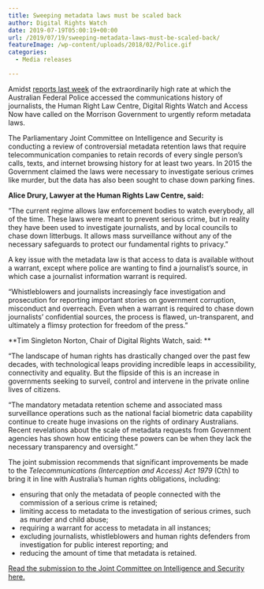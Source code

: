 ```yaml
---
title: Sweeping metadata laws must be scaled back
author: Digital Rights Watch
date: 2019-07-19T05:00:19+00:00
url: /2019/07/19/sweeping-metadata-laws-must-be-scaled-back/
featureImage: /wp-content/uploads/2018/02/Police.gif
categories:
  - Media releases

---
```

Amidst [reports last week][1] of the extraordinarily high rate at which the Australian Federal Police accessed the communications history of journalists, the Human Right Law Centre, Digital Rights Watch and Access Now have called on the Morrison Government to urgently reform metadata laws.

The Parliamentary Joint Committee on Intelligence and Security is conducting a review of controversial metadata retention laws that require telecommunication companies to retain records of every single person’s calls, texts, and internet browsing history for at least two years. In 2015 the Government claimed the laws were necessary to investigate serious crimes like murder, but the data has also been sought to chase down parking fines.

**Alice Drury, Lawyer at the Human Rights Law Centre, said:** 

“The current regime allows law enforcement bodies to watch everybody, all of the time. These laws were meant to prevent serious crime, but in reality they have been used to investigate journalists, and by local councils to chase down litterbugs. It allows mass surveillance without any of the necessary safeguards to protect our fundamental rights to privacy.”

A key issue with the metadata law is that access to data is available without a warrant, except where police are wanting to find a journalist’s source, in which case a journalist information warrant is required.

“Whistleblowers and journalists increasingly face investigation and prosecution for reporting important stories on government corruption, misconduct and overreach. Even when a warrant is required to chase down journalists’ confidential sources, the process is flawed, un-transparent, and ultimately a flimsy protection for freedom of the press.”

**Tim Singleton Norton, Chair of Digital Rights Watch, said: ** 

“The landscape of human rights has drastically changed over the past few decades, with technological leaps providing incredible leaps in accessibility, connectivity and equality. But the flipside of this is an increase in governments seeking to surveil, control and intervene in the private online lives of citizens.

“The mandatory metadata retention scheme and associated mass surveillance operations such as the national facial biometric data capability continue to create huge invasions on the rights of ordinary Australians. Recent revelations about the scale of metadata requests from Government agencies has shown how enticing these powers can be when they lack the necessary transparency and oversight.”

The joint submission recommends that significant improvements be made to the _Telecommunications (Interception and Access) Act 1979_ (Cth) to bring it in line with Australia’s human rights obligations, including:

  * ensuring that only the metadata of people connected with the commission of a serious crime is retained;
  * limiting access to metadata to the investigation of serious crimes, such as murder and child abuse;
  * requiring a warrant for access to metadata in all instances;
  * excluding journalists, whistleblowers and human rights defenders from investigation for public interest reporting; and
  * reducing the amount of time that metadata is retained.   

[Read the submission to the Joint Committee on Intelligence and Security here.][2]

 [1]: https://humanrightslawcentre.cmail20.com/t/i-l-pttikiy-yddyklhdtj-r/
 [2]: /wp-content/uploads/2019/07/HRLC-submission-on-metadata-to-PJCIS-2019-FINAL.pdf